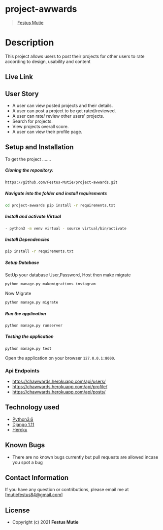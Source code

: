 # project-awwards

>[Festus Mutie](https://github.com/Festus-Mutie)  
  
# Description  
This project allows users to post their projects for other users to rate according to design, usability and content 
##  Live Link  
  
 
## User Story  
  
* A user can view posted projects and their details.  
* A user can post a project to be get rated/reviewed. 
* A user can rate/ review other users' projects.  
* Search for projects.  
* View projects overall score.
* A user can view their profile page.  
  

  
## Setup and Installation  
To get the project .......  
  
##### Cloning the repository:  
 ```bash 
 https://github.com/Festus-Mutie/project-awwards.git 
```
##### Navigate into the folder and install requirements  
 ```bash 
cd project-awwards pip install -r requirements.txt 
```
##### Install and activate Virtual  
 ```bash 
- python3 -m venv virtual - source virtual/bin/activate  
```  
##### Install Dependencies  
 ```bash 
 pip install -r requirements.txt 
```  
 ##### Setup Database  
  SetUp your database User,Password, Host then make migrate  
 ```bash 
python manage.py makemigrations instagram
 ``` 
 Now Migrate  
 ```bash 
 python manage.py migrate 
```
##### Run the application  
 ```bash 
 python manage.py runserver 
``` 
##### Testing the application  
 ```bash 
 python manage.py test 
```
Open the application on your browser `127.0.0.1:8000`.  
  
 ### Api Endpoints
 * https://chawwards.herokuapp.com/api/users/
 * https://chawwards.herokuapp.com/api/profile/
 * https://chawwards.herokuapp.com/api/posts/
 
 
## Technology used  
  
* [Python3.6](https://www.python.org/)  
* [Django 1.11](https://docs.djangoproject.com/en/2.2/)  
* [Heroku](https://heroku.com)  
  
  
## Known Bugs  
* There are no known bugs currently but pull requests are allowed incase you spot a bug  
  
## Contact Information   
If you have any question or contributions, please email me at [mutiefestus84@gmail.com]  
  
## License 

  
* Copyright (c) 2021 **Festus Mutie**
